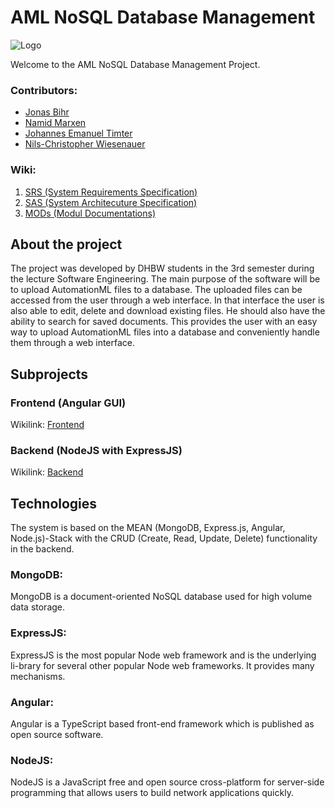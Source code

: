 # AML NoSQL Database Management
 
![Logo](https://camo.githubusercontent.com/56e5b3ff318abcb79a283885b9de8c3422ed36c3/68747470733a2f2f656c656d656e746965732e636f6d2f696d616765732f616d6c2d64617461626173652d6d616e6167656d656e742d6c6f676f2d736d616c6c2e6a7067)

Welcome to the AML NoSQL Database Management Project.

### Contributors:
- [Jonas Bihr](https://github.com/Rhib)
- [Namid Marxen](https://github.com/NamidM)
- [Johannes Emanuel Timter](https://github.com/UdolfSeelenfrost)
- [Nils-Christopher Wiesenauer](https://github.com/NurNils)

### Wiki:
1. [SRS (System Requirements Specification)](https://github.com/NurNils/TINF19C_Team_5_AML_Database_Management/wiki/1.-SRS-(System-Requirements-Specification))
2. [SAS (System Architecuture Specification)](https://github.com/NurNils/TINF19C_Team_5_AML_Database_Management/wiki/2.-SAS-(System-Architecuture-Specification))
3. [MODs (Modul Documentations)](https://github.com/NurNils/TINF19C_Team_5_AML_Database_Management/wiki/3.-MODs-(Modul-Documentations))

## About the project

The project was developed by DHBW students in the 3rd semester during the lecture Software Engineering.
The main purpose of the software will be to upload AutomationML files to a database. The uploaded files can be accessed from the user through a web interface. In that interface the user is also able to edit, delete and download existing files. He should also have the ability to search for saved documents. This provides the user with an easy way to upload AutomationML files into a database and conveniently handle them through a web interface.

## Subprojects

### Frontend (Angular GUI)

Wikilink: [Frontend](https://github.com/NurNils/TINF19C_Team_5_AML_Database_Management/tree/master/SOURCE/FRONTEND)

### Backend (NodeJS with ExpressJS)

Wikilink: [Backend](https://github.com/NurNils/TINF19C_Team_5_AML_Database_Management/tree/master/SOURCE/BACKEND)

## Technologies

The system is based on the MEAN (MongoDB, Express.js, Angular, Node.js)-Stack with the CRUD (Create, Read, Update, Delete) functionality in the backend.

### MongoDB:

MongoDB is a document-oriented NoSQL database used for high volume data storage.

### ExpressJS:

ExpressJS is the most popular Node web framework and is the underlying li-brary for several other popular Node web frameworks. It provides many mechanisms.

### Angular:

Angular is a TypeScript based front-end framework which is published as open source software.

### NodeJS:

NodeJS is a JavaScript free and open source cross-platform for server-side programming that allows users to build network applications quickly.
